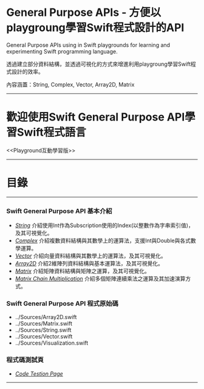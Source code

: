 # General Purpose APIs - 方便以playgroung學習Swift程式設計的API

General Purpose APIs using in Swift playgrounds for learning and experimenting Swift programming language.

透過建立部分資料結構，並透過可視化的方式來增進利用playgroung學習Swift程式設計的效率。

內容涵蓋：String, Complex, Vector, Array2D, Matrix

****

# 歡迎使用Swift General Purpose API學習Swift程式語言
<<Playground互動學習版>>
____________________
# 目錄
****

### Swift General Purpose API 基本介紹

- [*String*](字串)		介紹使用Int作為Subscription使用的Index(以整數作為字串索引值)，及其可視覺化。
- [*Complex*](複數)		介紹複數資料結構與其數學上的運算法，支援Int與Double與各式數學運算。
- [*Vector*](向量)		介紹向量資料結構與其數學上的運算法，及其可視覺化。
- [*Array2D*](2維陣列)	介紹2維陣列資料結構與基本運算法，及其可視覺化。
- [*Matrix*](矩陣)		介紹矩陣資料結構與矩陣之運算，及其可視覺化。
- [*Matrix Chain Multiplication*](矩陣乘法鏈)		介紹多個矩陣連續乘法之運算及其加速演算方式。

### Swift General Purpose API 程式原始碼

- ../Sources/Array2D.swift
- ../Sources/Matrix.swift
- ../Sources/String.swift
- ../Sources/Vector.swift
- ../Sources/Visualization.swift

### 程式碼測試頁
- [*Code Testion Page*](程式碼測試頁)

****
